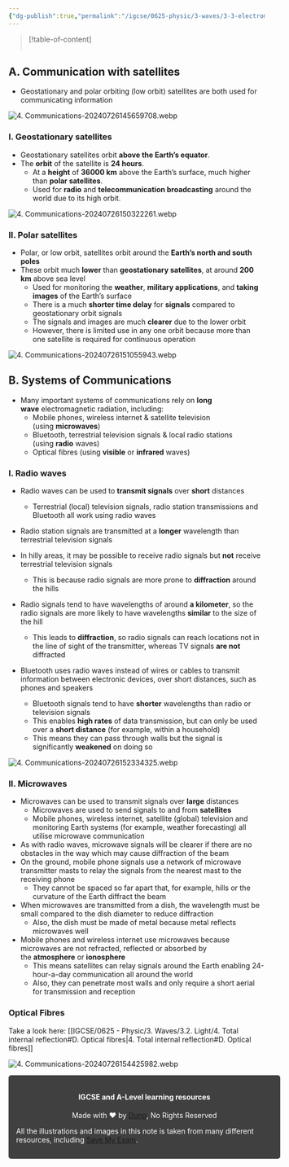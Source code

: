 ```yaml
---
{"dg-publish":true,"permalink":"/igcse/0625-physic/3-waves/3-3-electromagnetic-spectrum/4-communications/","tags":["IGCSE","0625-Physics"],"noteIcon":""}
---
```


> [!table-of-content]
> ```table-of-contents
> ```

## A. Communication with satellites
- Geostationary and polar orbiting (low orbit) satellites are both used for communicating information

![4. Communications-20240726145659708.webp](/img/user/IGCSE/0625%20-%20Physic/3.%20Waves/3.3.%20Electromagnetic%20spectrum/Resources/4.%20Communications-20240726145659708.webp)

### I. Geostationary satellites
- Geostationary satellites orbit **above the Earth’s equator**.
- The **orbit** of the satellite is **24 hours**.
	- At a **height** of **36000 km** above the Earth’s surface, much higher than **polar satellites**.
	- Used for **radio** and **telecommunication broadcasting** around the world due to its high orbit.

![4. Communications-20240726150322261.webp](/img/user/IGCSE/0625%20-%20Physic/3.%20Waves/3.3.%20Electromagnetic%20spectrum/Resources/4.%20Communications-20240726150322261.webp)

### II. Polar satellites
- Polar, or low orbit, satellites orbit around the **Earth’s north and south poles**
- These orbit much **lower** than **geostationary satellites**, at around **200 km** above sea level
	- Used for monitoring the **weather**, **military applications**, and **taking images** of the Earth’s surface
	- There is a much **shorter time delay** for **signals** compared to geostationary orbit signals
	- The signals and images are much **clearer** due to the lower orbit
	- However, there is limited use in any one orbit because more than one satellite is required for continuous operation

![4. Communications-20240726151055943.webp](/img/user/IGCSE/0625%20-%20Physic/3.%20Waves/3.3.%20Electromagnetic%20spectrum/Resources/4.%20Communications-20240726151055943.webp)

## B. Systems of Communications
- Many important systems of communications rely on **long wave** electromagnetic radiation, including:
    - Mobile phones, wireless internet & satellite television (using **microwaves**)
    - Bluetooth, terrestrial television signals & local radio stations (using **radio** waves)
    - Optical fibres (using **visible** or **infrared** waves)

### I. Radio waves
- Radio waves can be used to **transmit signals** over **short** distances 
    - Terrestrial (local) television signals, radio station transmissions and Bluetooth all work using radio waves
- Radio station signals are transmitted at a **longer** wavelength than terrestrial television signals
- In hilly areas, it may be possible to receive radio signals but **not** receive terrestrial television signals
    - This is because radio signals are more prone to **diffraction** around the hills
- Radio signals tend to have wavelengths of around **a kilometer**, so the radio signals are more likely to have wavelengths **similar** to the size of the hill
    - This leads to **diffraction**, so radio signals can reach locations not in the line of sight of the transmitter, whereas TV signals **are not** diffracted

- Bluetooth uses radio waves instead of wires or cables to transmit information between electronic devices, over short distances, such as phones and speakers
    - Bluetooth signals tend to have **shorter** wavelengths than radio or television signals
    - This enables **high rates** of data transmission, but can only be used over a **short distance** (for example, within a household)
    - This means they can pass through walls but the signal is significantly **weakened** on doing so

![4. Communications-20240726152334325.webp](/img/user/IGCSE/0625%20-%20Physic/3.%20Waves/3.3.%20Electromagnetic%20spectrum/Resources/4.%20Communications-20240726152334325.webp)

### II. Microwaves
- Microwaves can be used to transmit signals over **large** distances 
    - Microwaves are used to send signals to and from **satellites**
    - Mobile phones, wireless internet, satellite (global) television and monitoring Earth systems (for example, weather forecasting) all utilise microwave communication
- As with radio waves, microwave signals will be clearer if there are no obstacles in the way which may cause diffraction of the beam
- On the ground, mobile phone signals use a network of microwave transmitter masts to relay the signals from the nearest mast to the receiving phone 
    - They cannot be spaced so far apart that, for example, hills or the curvature of the Earth diffract the beam
- When microwaves are transmitted from a dish, the wavelength must be small compared to the dish diameter to reduce diffraction
    - Also, the dish must be made of metal because metal reflects microwaves well
- Mobile phones and wireless internet use microwaves because microwaves are not refracted, reflected or absorbed by the **atmosphere** or **ionosphere**
    - This means satellites can relay signals around the Earth enabling 24-hour-a-day communication all around the world
    - Also, they can penetrate most walls and only require a short aerial for transmission and reception

### Optical Fibres
Take a look here: [[IGCSE/0625 - Physic/3. Waves/3.2. Light/4. Total internal reflection#D. Optical fibres\|4. Total internal reflection#D. Optical fibres]]

![4. Communications-20240726154425982.webp](/img/user/IGCSE/0625%20-%20Physic/3.%20Waves/3.3.%20Electromagnetic%20spectrum/Resources/4.%20Communications-20240726154425982.webp)


<div class="transclusion internal-embed is-loaded"><div class="markdown-embed">





<div style="background-color: #404040; padding:15px; border-radius: 5px; color: #fff; width: 100%">
<h4 style="text-align: center">IGCSE and A-Level learning resources</h4>
<p style="text-align: center">Made with ♥ by <a href="https://www.facebook.com/luong.tuandung.3/" target="_blank">Dung</a>, No Rights Reserved</p>
<p>All the illustrations and images in this note is taken from many different resources, including <a href="https://www.savemyexams.com/" target="_blank">Save My Exam</a>.</p>
</div>


</div></div>

